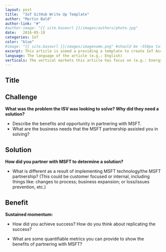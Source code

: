 ```yaml
---
layout: post
title:  "IoT GitHub Write Up Template"
author: "Martin Bald"
author-link: "#"
#author-image: "{{ site.baseurl }}/images/authors/photo.jpg"
date:   2016-05-19
categories: IoT
color: "blue"
#image: "{{ site.baseurl }}/images/imagename.png" #should be ~350px tall
excerpt: This article is aimed a providing a template to create IoT Ascend+ win articles.
language: The language of the article (e.g.: English)
verticals: The vertical markets this article has focus on (e.g.: Energy, Manufacturing, Transportation & Logistics, Smart Cities, Agricultural, Environmental, Healthcare, Retail)
---
```


## Title ##

 
## Challenge ##
**What was the problem the ISV was looking to solve? Why did they need a solution?**

- Describe the benefits and opportunity in partnering with MSFT.
- What are the business needs that the MSFT partnership assisted you in solving?

 
## Solution ##


**How did you partner with MSFT to determine a solution?**


- What is different as a result of implementing MSFT technology/the MSFT partnership?
(This could be customer focused or internal, including things like: changes to process; business expansion; or loss/issues prevention, etc.)
 
## Benefit ##


**Sustained momentum:**

- How did you achieve success? How do you think about replicating the success?

- What are some quantifiable metrics you can provide to show the benefits of partnering with MSFT?


